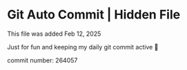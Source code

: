 # Git Auto Commit | Hidden File

This file was added Feb 12, 2025

Just for fun and keeping my daily git commit active 🤪

commit number: 264057
